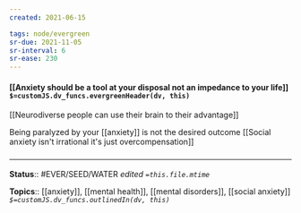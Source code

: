 ```yaml
---
created: 2021-06-15

tags: node/evergreen
sr-due: 2021-11-05
sr-interval: 6
sr-ease: 230
---
```


#### [[Anxiety should be a tool at your disposal not an impedance to your life]] `$=customJS.dv_funcs.evergreenHeader(dv, this)`

[[Neurodiverse people can use their brain to their advantage]]

Being paralyzed by your [[anxiety]] is not the desired outcome
[[Social anxiety isn't irrational it's just overcompensation]]

### <hr class="footnote"/>

**Status**:: #EVER/SEED/WATER
*edited `=this.file.mtime`*

**Topics**:: [[anxiety]], [[mental health]], [[mental disorders]], [[social anxiety]]
*`$=customJS.dv_funcs.outlinedIn(dv, this)`*

